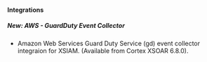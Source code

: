
#### Integrations
##### New: AWS - GuardDuty Event Collector
- Amazon Web Services Guard Duty Service (gd) event collector integraion for XSIAM. (Available from Cortex XSOAR 6.8.0).
